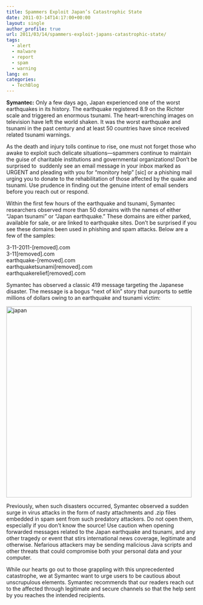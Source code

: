 ```yaml
---
title: Spammers Exploit Japan’s Catastrophic State
date: 2011-03-14T14:17:00+00:00
layout: single
author_profile: true
url: 2011/03/14/spammers-exploit-japans-catastrophic-state/
tags:
  - alert
  - malware
  - report
  - spam
  - warning
lang: en
categories: 
  - TechBlog
---
```

**Symantec:** Only a few days ago, Japan experienced one of the worst earthquakes in its history. The earthquake registered 8.9 on the Richter scale and triggered an enormous tsunami. The heart-wrenching images on television have left the world shaken. It was the worst earthquake and tsunami in the past century and at least 50 countries have since received related tsunami warnings.

As the death and injury tolls continue to rise, one must not forget those who awake to exploit such delicate situations—spammers continue to maintain the guise of charitable institutions and governmental organizations! Don’t be surprised to  suddenly see an email message in your inbox marked as URGENT and pleading with you for “monitory help” [sic] or a phishing mail urging you to donate to the rehabilitation of those affected by the quake and tsunami. Use prudence in finding out the genuine intent of email senders before you reach out or respond.

Within the first few hours of the earthquake and tsunami, Symantec researchers observed more than 50 domains with the names of either “Japan tsunami” or “Japan earthquake.” These domains are either parked, available for sale, or are linked to earthquake sites. Don’t be surprised if you see these domains been used in phishing and spam attacks. Below are a few of the samples:

3-11-2011-[removed].com  
3-11[removed].com  
earthquake-[removed].com  
earthquaketsunami[removed].com  
earthquakerelief[removed].com

Symantec has observed a classic 419 message targeting the Japanese disaster. The message is a bogus “next of kin” story that purports to settle millions of dollars owing to an earthquake and tsunami victim:

[<img title="japan" border="0" alt="japan" src="http://lh4.ggpht.com/_vaUVXcmC3OI/TX4chut7hlI/AAAAAAAADsc/EsNs7qJS3tw/japan_thumb%5B1%5D.jpg?imgmax=800" width="489" height="504" />](http://lh4.ggpht.com/_vaUVXcmC3OI/TX4cdY_wmrI/AAAAAAAADsY/nE_UKF1ie4E/s1600-h/japan%5B3%5D.jpg)

Previously, when such disasters occurred, Symantec observed a sudden surge in virus attacks in the form of nasty attachments and .zip files embedded in spam sent from such predatory attackers. Do not open them, especially if you don’t know the source! Use caution when opening forwarded messages related to the Japan earthquake and tsunami, and any other tragedy or event that stirs international news coverage, legitimate and otherwise. Nefarious attackers may be sending malicious Java scripts and other threats that could compromise both your personal data and your computer.

While our hearts go out to those grappling with this unprecedented catastrophe, we at Symantec want to urge users to be cautious about unscrupulous elements. Symantec recommends that our readers reach out to the affected through legitimate and secure channels so that the help sent by you reaches the intended recipients.
